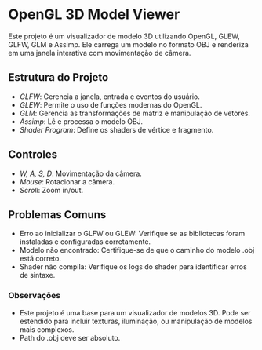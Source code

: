 # OpenGL 3D Model Viewer

Este projeto é um visualizador de modelo 3D utilizando OpenGL, GLEW, GLFW, GLM e Assimp. Ele carrega um modelo no formato OBJ e renderiza em uma janela interativa com movimentação de câmera.

## Estrutura do Projeto
- *GLFW*: Gerencia a janela, entrada e eventos do usuário.
- *GLEW*: Permite o uso de funções modernas do OpenGL.
- *GLM*: Gerencia as transformações de matriz e manipulação de vetores.
- *Assimp*: Lê e processa o modelo OBJ.
- *Shader Program*: Define os shaders de vértice e fragmento.

## Controles
- *W, A, S, D*: Movimentação da câmera.
- *Mouse*: Rotacionar a câmera.
- *Scroll*: Zoom in/out.

## Problemas Comuns
- Erro ao inicializar o GLFW ou GLEW: Verifique se as bibliotecas foram instaladas e configuradas corretamente.
- Modelo não encontrado: Certifique-se de que o caminho do modelo .obj está correto.
- Shader não compila: Verifique os logs do shader para identificar erros de sintaxe.

### Observações
- Este projeto é uma base para um visualizador de modelos 3D. Pode ser estendido para incluir texturas, iluminação, ou manipulação de modelos mais complexos.
- Path do .obj deve ser absoluto.
